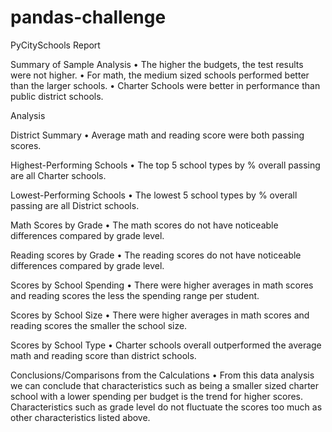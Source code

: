 # pandas-challenge
PyCitySchools Report

Summary of Sample Analysis
•	The higher the budgets, the test results were not higher.
•	For math, the medium sized schools performed better than the larger schools.
•	Charter Schools were better in performance than public district schools.

Analysis

District Summary
•	Average math and reading score were both passing scores.

Highest-Performing Schools
•	The top 5 school types by % overall passing are all Charter schools.

Lowest-Performing Schools
•	The lowest 5 school types by % overall passing are all District schools.

Math Scores by Grade
•	The math scores do not have noticeable differences compared by grade level.

Reading scores by Grade
•	The reading scores do not have noticeable differences compared by grade level.

Scores by School Spending
•	There were higher averages in math scores and reading scores the less the spending range per student.

Scores by School Size
•	There were higher averages in math scores and reading scores the smaller the school size.

Scores by School Type
•	Charter schools overall outperformed the average math and reading score than district schools.

Conclusions/Comparisons from the Calculations
•	From this data analysis we can conclude that characteristics such as being a smaller sized charter school with a lower spending per budget is the trend for higher scores. Characteristics such as grade level do not fluctuate the scores too much as other characteristics listed above.  
